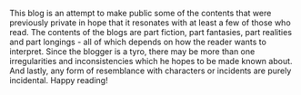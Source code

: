 This blog is an attempt to make public some of the contents that were previously private in hope that it resonates with at least a few of those who read. The contents of the blogs are part fiction, part fantasies, part realities and part longings - all of which depends on how the reader wants to interpret. Since the blogger is a tyro, there may be more than one irregularities and inconsistencies which he hopes to be made known about. And lastly, any form of resemblance with characters or incidents are purely incidental. Happy reading!
